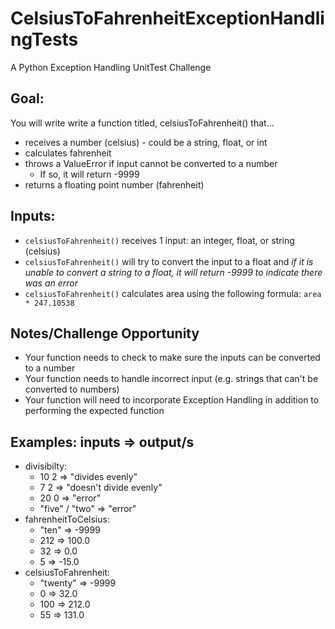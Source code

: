 # CelsiusToFahrenheitExceptionHandlingTests
A Python Exception Handling UnitTest Challenge

**Goal:**
----------
You will write  write a function titled, celsiusToFahrenheit() that...
* receives a number (celsius) - could be a string, float, or int
* calculates fahrenheit
* throws a ValueError if input cannot be converted to a number
  * If so, it will return -9999
* returns a floating point number (fahrenheit)

**Inputs:**
----------
* `celsiusToFahrenheit()` receives 1 input: an integer, float, or string (celsius)
* `celsiusToFahrenheit()` will try to convert the input to a float and *if it is unable to convert a string to a float, it will return -9999 to indicate there was an error*
* `celsiusToFahrenheit()` calculates area using the following formula: `area * 247.10538`

**Notes/Challenge Opportunity**
-------------
* Your function needs to check to make sure the inputs can be converted to a number
* Your function needs to handle incorrect input (e.g. strings that can't be converted to numbers)
* Your function will need to incorporate Exception Handling in addition to performing the expected function

**Examples:**
inputs => output/s
--------------------------------
* divisibilty:
  * 10 2 => "divides evenly"
  * 7 2 => "doesn't divide evenly"
  * 20 0 => "error"
  * "five" / "two" => "error"
* fahrenheitToCelsius:
  * "ten" => -9999
  * 212 => 100.0
  * 32 => 0.0
  * 5 => -15.0
* celsiusToFahrenheit:
  * "twenty" => -9999
  * 0 => 32.0
  * 100 => 212.0
  * 55 => 131.0
